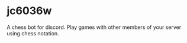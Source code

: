# jc6036w
A chess bot for discord. Play games with other members of your server using chess notation.
